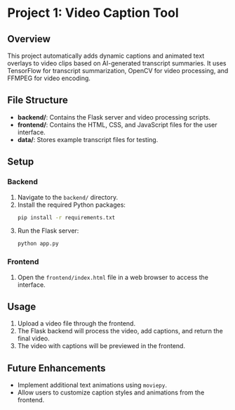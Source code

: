 # Project 1: Video Caption Tool

## Overview
This project automatically adds dynamic captions and animated text overlays to video clips based on AI-generated transcript summaries. It uses TensorFlow for transcript summarization, OpenCV for video processing, and FFMPEG for video encoding.

## File Structure
- **backend/**: Contains the Flask server and video processing scripts.
- **frontend/**: Contains the HTML, CSS, and JavaScript files for the user interface.
- **data/**: Stores example transcript files for testing.

## Setup

### Backend
1. Navigate to the `backend/` directory.
2. Install the required Python packages:
    ```bash
    pip install -r requirements.txt
    ```
3. Run the Flask server:
    ```bash
    python app.py
    ```

### Frontend
1. Open the `frontend/index.html` file in a web browser to access the interface.

## Usage
1. Upload a video file through the frontend.
2. The Flask backend will process the video, add captions, and return the final video.
3. The video with captions will be previewed in the frontend.

## Future Enhancements
- Implement additional text animations using `moviepy`.
- Allow users to customize caption styles and animations from the frontend.
